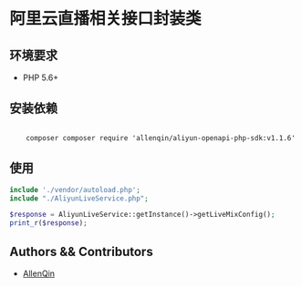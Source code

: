 # 阿里云直播相关接口封装类

## 环境要求

- PHP 5.6+

## 安装依赖
```shell
	
	composer composer require 'allenqin/aliyun-openapi-php-sdk:v1.1.6'

```

## 使用

```php
include './vendor/autoload.php';
include "./AliyunLiveService.php";

$response = AliyunLiveService::getInstance()->getLiveMixConfig();
print_r($response);
```
## Authors && Contributors

- [AllenQin](https://github.com/AllenQin)
